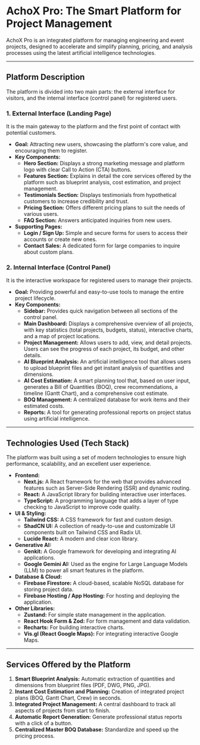 # AchoX Pro: The Smart Platform for Project Management

AchoX Pro is an integrated platform for managing engineering and event projects, designed to accelerate and simplify planning, pricing, and analysis processes using the latest artificial intelligence technologies.

---

## Platform Description

The platform is divided into two main parts: the external interface for visitors, and the internal interface (control panel) for registered users.

### 1. External Interface (Landing Page)

It is the main gateway to the platform and the first point of contact with potential customers.

- **Goal:** Attracting new users, showcasing the platform's core value, and encouraging them to register.
- **Key Components:**
    - **Hero Section:** Displays a strong marketing message and platform logo with clear Call to Action (CTA) buttons.
    - **Features Section:** Explains in detail the core services offered by the platform such as blueprint analysis, cost estimation, and project management.
    - **Testimonials Section:** Displays testimonials from hypothetical customers to increase credibility and trust.
    - **Pricing Section:** Offers different pricing plans to suit the needs of various users.
    - **FAQ Section:** Answers anticipated inquiries from new users.
- **Supporting Pages:**
    - **Login / Sign Up:** Simple and secure forms for users to access their accounts or create new ones.
    - **Contact Sales:** A dedicated form for large companies to inquire about custom plans.

### 2. Internal Interface (Control Panel)

It is the interactive workspace for registered users to manage their projects.

- **Goal:** Providing powerful and easy-to-use tools to manage the entire project lifecycle.
- **Key Components:**
    - **Sidebar:** Provides quick navigation between all sections of the control panel.
    - **Main Dashboard:** Displays a comprehensive overview of all projects, with key statistics (total projects, budgets, status), interactive charts, and a map of project locations.
    - **Project Management:** Allows users to add, view, and detail projects. Users can see the progress of each project, its budget, and other details.
    - **AI Blueprint Analysis:** An artificial intelligence tool that allows users to upload blueprint files and get instant analysis of quantities and dimensions.
    - **AI Cost Estimation:** A smart planning tool that, based on user input, generates a Bill of Quantities (BOQ), crew recommendations, a timeline (Gantt Chart), and a comprehensive cost estimate.
    - **BOQ Management:** A centralized database for work items and their estimated costs.
    - **Reports:** A tool for generating professional reports on project status using artificial intelligence.

---

## Technologies Used (Tech Stack)

The platform was built using a set of modern technologies to ensure high performance, scalability, and an excellent user experience.

- **Frontend:**
    - **Next.js:** A React framework for the web that provides advanced features such as Server-Side Rendering (SSR) and dynamic routing.
    - **React:** A JavaScript library for building interactive user interfaces.
    - **TypeScript:** A programming language that adds a layer of type checking to JavaScript to improve code quality.
- **UI & Styling:**
    - **Tailwind CSS:** A CSS framework for fast and custom design.
    - **ShadCN UI:** A collection of ready-to-use and customizable UI components built on Tailwind CSS and Radix UI.
    - **Lucide React:** A modern and clear icon library.
- **Generative AI:**
    - **Genkit:** A Google framework for developing and integrating AI applications.
    - **Google Gemini AI:** Used as the engine for Large Language Models (LLM) to power all smart features in the platform.
- **Database & Cloud:**
    - **Firebase Firestore:** A cloud-based, scalable NoSQL database for storing project data.
    - **Firebase Hosting / App Hosting:** For hosting and deploying the application.
- **Other Libraries:**
    - **Zustand:** For simple state management in the application.
    - **React Hook Form & Zod:** For form management and data validation.
    - **Recharts:** For building interactive charts.
    - **Vis.gl (React Google Maps):** For integrating interactive Google Maps.

---

## Services Offered by the Platform

1.  **Smart Blueprint Analysis:** Automatic extraction of quantities and dimensions from blueprint files (PDF, DWG, PNG, JPG).
2.  **Instant Cost Estimation and Planning:** Creation of integrated project plans (BOQ, Gantt Chart, Crew) in seconds.
3.  **Integrated Project Management:** A central dashboard to track all aspects of projects from start to finish.
4.  **Automatic Report Generation:** Generate professional status reports with a click of a button.
5.  **Centralized Master BOQ Database:** Standardize and speed up the pricing process.